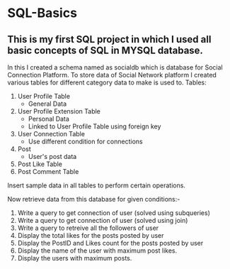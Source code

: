 # SQL-Basics
## This is my first SQL project in which I used all basic concepts of SQL in MYSQL database.

In this I created a schema named as socialdb which is database for Social Connection Platform.
To store data of Social Network platform I created various tables for different category data to make is used to.
Tables: 
1. User Profile Table
	- General Data
2. User Profile Extension Table 
	- Personal Data
	- Linked to User Profile Table using foreign key
3. User Connection Table
	- Use different condition for connections
4. Post
	- User's post data
5. Post Like Table
6. Post Comment Table

Insert sample data in all tables to perform certain operations.



Now retrieve data from this database for given conditions:-

1. Write a query to get connection of user (solved using subqueries)
2. Write a query to get connection of user (solved using join)
3. Write a query to retreive all the followers of user
4. Display the total likes for the posts posted by user
5. Display the PostID and Likes count for the posts posted by user
6. Display the name of the user with maximum post likes.
7. Display the users with maximum posts.
